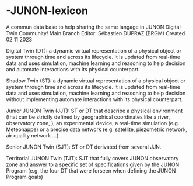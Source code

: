 # -JUNON-lexicon
A commun data base to help sharing the same langage in JUNON Digital Twin Community!
Main Branch Editor: Sébastien DUPRAZ (BRGM)
Created 02 11 2023

Digital Twin (DT): a dynamic virtual representation of a physical object or system through time and across its lifecycle. It is updated from real-time data and uses simulation, machine learning and reasoning to help decision and automate interactions with its physical counterpart.

Shadow Twin (ST): a dynamic virtual representation of a physical object or system through time and across its lifecycle. It is updated from real-time data and uses simulation, machine learning and reasoning to help decision without implementing automate interactions with its physical counterpart.

Junior JUNON Twin (JJT): ST or DT that describe a physical environment (that can be strictly defined by geographical coordinates like a river, observatory zone, ), an experimental device, a real-time simulation (e.g. Meteonappe) or a precise data network (e.g. satellite, piezometric network, air quality network ...)

Senior JUNON Twin (SJT): ST or DT derivated from several JJN.

Territorial JUNON Twin (TJT): SJT that fully covers JUNON observatory zone and answer to a specific set of specifications given by the JUNON Program (e.g. the four DT that were forseen when defining the JUNON Program goals)


